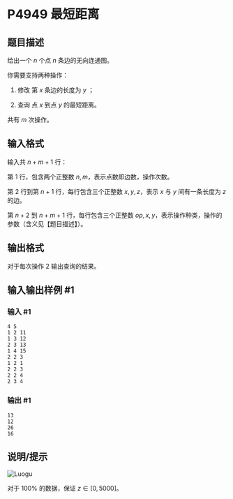 # P4949 最短距离

## 题目描述

给出一个 $n$ 个点 $n$ 条边的无向连通图。

你需要支持两种操作：

1. 修改 第 $x$  条边的长度为 $y$ ；

2. 查询 点 $x$ 到点 $y$ 的最短距离。

共有 $m$ 次操作。

## 输入格式

输入共 $n+m+1$ 行：

第 $1$ 行，包含两个正整数 $n,m$，表示点数即边数，操作次数。

第 $2$ 行到第 $n+1$ 行，每行包含三个正整数 $x,y,z$，表示 $x$ 与 $y$ 间有一条长度为 $z$ 的边。

第 $n+2$ 到 $n+m+1$ 行，每行包含三个正整数 $op,x,y$，表示操作种类，操作的参数（含义见【题目描述】）。

## 输出格式

对于每次操作 $2$ 输出查询的结果。

## 输入输出样例 #1

### 输入 #1

```
4 5
1 2 11
1 3 12
2 3 13
1 4 15
2 2 3
1 2 1
2 2 3
2 2 4
2 3 4
```

### 输出 #1

```
13
12
26
16
```

## 说明/提示

![Luogu](https://cdn.luogu.com.cn/upload/pic/37934.png)  

对于 $100\%$ 的数据，保证 $z\in [0,5000]$。